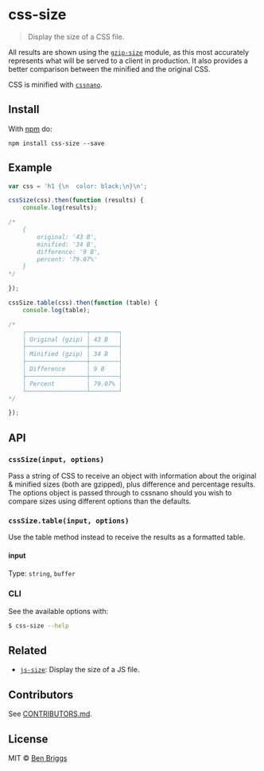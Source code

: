 # css-size

> Display the size of a CSS file.

All results are shown using the [`gzip-size`] module, as this most accurately
represents what will be served to a client in production. It also provides a
better comparison between the minified and the original CSS.

CSS is minified with [`cssnano`].


## Install

With [npm](https://npmjs.org/package/css-size) do:

```
npm install css-size --save
```


## Example

```js
var css = 'h1 {\n  color: black;\n}\n';

cssSize(css).then(function (results) {
    console.log(results);

/*
    {
        original: '43 B',
        minified: '34 B',
        difference: '9 B',
        percent: '79.07%'
    }
*/

});

cssSize.table(css).then(function (table) {
    console.log(table);

/*
    ┌─────────────────┬────────┐
    │ Original (gzip) │ 43 B   │
    ├─────────────────┼────────┤
    │ Minified (gzip) │ 34 B   │
    ├─────────────────┼────────┤
    │ Difference      │ 9 B    │
    ├─────────────────┼────────┤
    │ Percent         │ 79.07% │
    └─────────────────┴────────┘
*/

});
```


## API

### `cssSize(input, options)`

Pass a string of CSS to receive an object with information about the original &
minified sizes (both are gzipped), plus difference and percentage results. The
options object is passed through to cssnano should you wish to compare sizes
using different options than the defaults.

### `cssSize.table(input, options)`

Use the table method instead to receive the results as a formatted table.

#### input

Type: `string`, `buffer`

### CLI

See the available options with:

```sh
$ css-size --help
```


## Related

* [`js-size`]: Display the size of a JS file.


## Contributors

See [CONTRIBUTORS.md](https://github.com/ben-eb/cssnano/blob/master/CONTRIBUTORS.md).


## License

MIT © [Ben Briggs](http://beneb.info)

[`cssnano`]:   https://github.com/ben-eb/cssnano
[`js-size`]:   https://github.com/lukekarrys/js-size
[`gzip-size`]: https://github.com/sindresorhus/gzip-size
